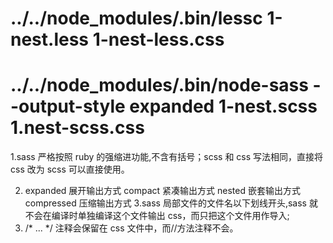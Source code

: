 # ../../node_modules/.bin/lessc 1-nest.less 1-nest-less.css

# ../../node_modules/.bin/node-sass --output-style expanded 1-nest.scss 1.nest-scss.css

1.sass 严格按照 ruby 的强缩进功能,不含有括号；scss 和 css 写法相同，直接将 css 改为 scss 可以直接使用。

2. expanded 展开输出方式 compact 紧凑输出方式 nested 嵌套输出方式
compressed 压缩输出方式
3.sass 局部文件的文件名以下划线开头,sass 就不会在编译时单独编译这个文件输出 css，而只把这个文件用作导入; 
4. /* ... */ 注释会保留在 css 文件中，而//方法注释不会。
